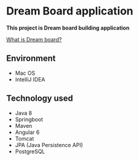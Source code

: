 # Dream Board application

**This project is Dream board building application**

[What is Dream board?](https://en.wikipedia.org/wiki/Dream_board)

## Environment

- Mac OS
- IntelliJ IDEA 

## Technology used
- Java 8
- Springboot
- Maven
- Angular 6
- Tomcat
- JPA (Java Persistence API)
- PostgreSQL
